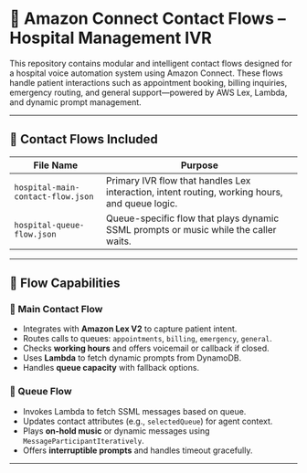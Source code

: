# 🧩 Amazon Connect Contact Flows – Hospital Management IVR

This repository contains modular and intelligent contact flows designed for a hospital voice automation system using Amazon Connect. These flows handle patient interactions such as appointment booking, billing inquiries, emergency routing, and general support—powered by AWS Lex, Lambda, and dynamic prompt management.

---

## 📁 Contact Flows Included

| File Name                                | Purpose                                                                 |
|------------------------------------------|-------------------------------------------------------------------------|
| `hospital-main-contact-flow.json`        | Primary IVR flow that handles Lex interaction, intent routing, working hours, and queue logic. |
| `hospital-queue-flow.json`               | Queue-specific flow that plays dynamic SSML prompts or music while the caller waits. |

---

## 🧠 Flow Capabilities

### 🔹 Main Contact Flow
- Integrates with **Amazon Lex V2** to capture patient intent.
- Routes calls to queues: `appointments`, `billing`, `emergency`, `general`.
- Checks **working hours** and offers voicemail or callback if closed.
- Uses **Lambda** to fetch dynamic prompts from DynamoDB.
- Handles **queue capacity** with fallback options.

### 🔹 Queue Flow
- Invokes Lambda to fetch SSML messages based on queue.
- Updates contact attributes (e.g., `selectedQueue`) for agent context.
- Plays **on-hold music** or dynamic messages using `MessageParticipantIteratively`.
- Offers **interruptible prompts** and handles timeout gracefully.

---
